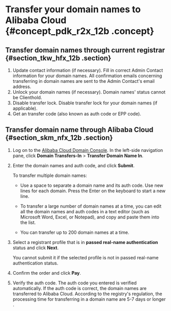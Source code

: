 # Transfer your domain names to Alibaba Cloud {#concept_pdk_r2x_12b .concept}

## Transfer domain names through current registrar {#section_tkw_hfx_12b .section}

1.  Update contact information \(if necessary\). Fill in correct Admin Contact information for your domain names. All confirmation emails concerning transferring in domain names are sent to the Admin Contact's email address.
2.  Unlock your domain names \(if necessary\). Domain names' status cannot be Clienthold.
3.  Disable transfer lock. Disable transfer lock for your domain names \(if applicable\).
4.  Get an transfer code \(also known as auth code or EPP code\).

## Transfer domain name through Alibaba Cloud {#section_skm_nfx_12b .section}

1.  Log on to the [Alibaba Cloud Domain Console](https://dc.console.aliyun.com). In the left-side navigation pane, click **Domain Transfers-In** \> **Transfer Domain Name In**.
2.  Enter the domain names and auth code, and click **Submit**.

    To transfer multiple domain names:

    -   Use a space to separate a domain name and its auth code. Use new lines for each domain. Press the Enter on the keyboard to start a new line.

    -   To transfer a large number of domain names at a time, you can edit all the domain names and auth codes in a text editor \(such as Microsoft Word, Excel, or Notepad\), and copy and paste them into the list.

    -   You can transfer up to 200 domain names at a time.

3.  Select a registrant profile that is in **passed real-name authentication** status and click **Next**.

    You cannot submit it if the selected profile is not in passed real-name authentication status.

4.  Confirm the order and click **Pay**.
5.  Verify the auth code. The auth code you entered is verified automatically. If the auth code is correct, the domain names are transferred to Alibaba Cloud. According to the registry's regulation, the processing time for transferring in a domain name are 5-7 days or longer .

